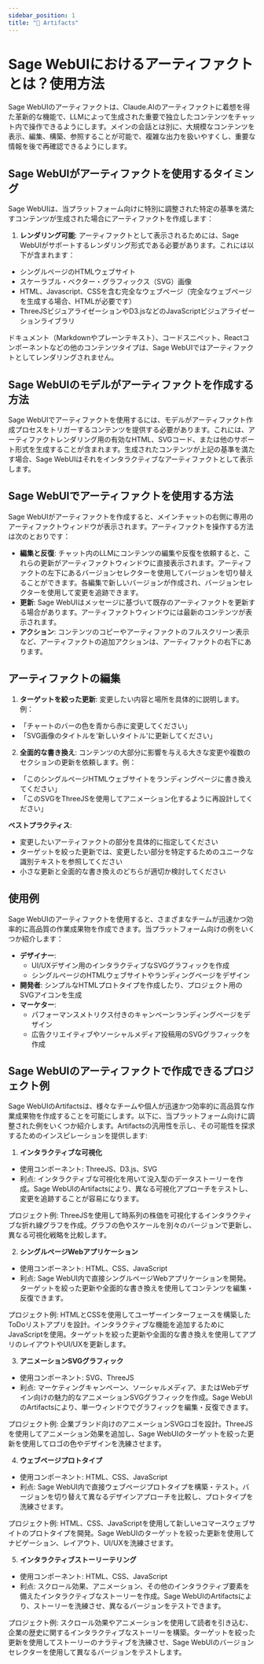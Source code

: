 ```yaml
---
sidebar_position: 1
title: "🏺 Artifacts"
---
```


# Sage WebUIにおけるアーティファクトとは？使用方法

Sage WebUIのアーティファクトは、Claude.AIのアーティファクトに着想を得た革新的な機能で、LLMによって生成された重要で独立したコンテンツをチャット内で操作できるようにします。メインの会話とは別に、大規模なコンテンツを表示、編集、構築、参照することが可能で、複雑な出力を扱いやすくし、重要な情報を後で再確認できるようにします。

## Sage WebUIがアーティファクトを使用するタイミング

Sage WebUIは、当プラットフォーム向けに特別に調整された特定の基準を満たすコンテンツが生成された場合にアーティファクトを作成します：

1. **レンダリング可能**: アーティファクトとして表示されるためには、Sage WebUIがサポートするレンダリング形式である必要があります。これには以下が含まれます：

* シングルページのHTMLウェブサイト
* スケーラブル・ベクター・グラフィックス（SVG）画像
* HTML、Javascript、CSSを含む完全なウェブページ（完全なウェブページを生成する場合、HTMLが必要です）
* ThreeJSビジュアライゼーションやD3.jsなどのJavaScriptビジュアライゼーションライブラリ

ドキュメント（Markdownやプレーンテキスト）、コードスニペット、Reactコンポーネントなどの他のコンテンツタイプは、Sage WebUIではアーティファクトとしてレンダリングされません。

## Sage WebUIのモデルがアーティファクトを作成する方法

Sage WebUIでアーティファクトを使用するには、モデルがアーティファクト作成プロセスをトリガーするコンテンツを提供する必要があります。これには、アーティファクトレンダリング用の有効なHTML、SVGコード、または他のサポート形式を生成することが含まれます。生成されたコンテンツが上記の基準を満たす場合、Sage WebUIはそれをインタラクティブなアーティファクトとして表示します。

## Sage WebUIでアーティファクトを使用する方法

Sage WebUIがアーティファクトを作成すると、メインチャットの右側に専用のアーティファクトウィンドウが表示されます。アーティファクトを操作する方法は次のとおりです：

* **編集と反復**: チャット内のLLMにコンテンツの編集や反復を依頼すると、これらの更新がアーティファクトウィンドウに直接表示されます。アーティファクトの左下にあるバージョンセレクターを使用してバージョンを切り替えることができます。各編集で新しいバージョンが作成され、バージョンセレクターを使用して変更を追跡できます。
* **更新**: Sage WebUIはメッセージに基づいて既存のアーティファクトを更新する場合があります。アーティファクトウィンドウには最新のコンテンツが表示されます。
* **アクション**: コンテンツのコピーやアーティファクトのフルスクリーン表示など、アーティファクトの追加アクションは、アーティファクトの右下にあります。

## アーティファクトの編集

1. **ターゲットを絞った更新**: 変更したい内容と場所を具体的に説明します。例：

* 「チャートのバーの色を青から赤に変更してください」
* 「SVG画像のタイトルを'新しいタイトル'に更新してください」

2. **全面的な書き換え**: コンテンツの大部分に影響を与える大きな変更や複数のセクションの更新を依頼します。例：

* 「このシングルページHTMLウェブサイトをランディングページに書き換えてください」
* 「このSVGをThreeJSを使用してアニメーション化するように再設計してください」

**ベストプラクティス**:

* 変更したいアーティファクトの部分を具体的に指定してください
* ターゲットを絞った更新では、変更したい部分を特定するためのユニークな識別テキストを参照してください
* 小さな更新と全面的な書き換えのどちらが適切か検討してください

## 使用例

Sage WebUIのアーティファクトを使用すると、さまざまなチームが迅速かつ効率的に高品質の作業成果物を作成できます。当プラットフォーム向けの例をいくつか紹介します：

* **デザイナー**:
  * UI/UXデザイン用のインタラクティブなSVGグラフィックを作成
  * シングルページのHTMLウェブサイトやランディングページをデザイン
* **開発者**: シンプルなHTMLプロトタイプを作成したり、プロジェクト用のSVGアイコンを生成
* **マーケター**:
  * パフォーマンスメトリクス付きのキャンペーンランディングページをデザイン
  * 広告クリエイティブやソーシャルメディア投稿用のSVGグラフィックを作成

## Sage WebUIのアーティファクトで作成できるプロジェクト例

Sage WebUIのArtifactsは、様々なチームや個人が迅速かつ効率的に高品質な作業成果物を作成することを可能にします。以下に、当プラットフォーム向けに調整された例をいくつか紹介します。Artifactsの汎用性を示し、その可能性を探求するためのインスピレーションを提供します:

1. **インタラクティブな可視化**

* 使用コンポーネント: ThreeJS、D3.js、SVG
* 利点: インタラクティブな可視化を用いて没入型のデータストーリーを作成。Sage WebUIのArtifactsにより、異なる可視化アプローチをテストし、変更を追跡することが容易になります。

プロジェクト例: ThreeJSを使用して時系列の株価を可視化するインタラクティブな折れ線グラフを作成。グラフの色やスケールを別々のバージョンで更新し、異なる可視化戦略を比較します。

2. **シングルページWebアプリケーション**

* 使用コンポーネント: HTML、CSS、JavaScript
* 利点: Sage WebUI内で直接シングルページWebアプリケーションを開発。ターゲットを絞った更新や全面的な書き換えを使用してコンテンツを編集・反復できます。

プロジェクト例: HTMLとCSSを使用してユーザーインターフェースを構築したToDoリストアプリを設計。インタラクティブな機能を追加するためにJavaScriptを使用。ターゲットを絞った更新や全面的な書き換えを使用してアプリのレイアウトやUI/UXを更新します。

3. **アニメーションSVGグラフィック**

* 使用コンポーネント: SVG、ThreeJS
* 利点: マーケティングキャンペーン、ソーシャルメディア、またはWebデザイン向けの魅力的なアニメーションSVGグラフィックを作成。Sage WebUIのArtifactsにより、単一ウィンドウでグラフィックを編集・反復できます。

プロジェクト例: 企業ブランド向けのアニメーションSVGロゴを設計。ThreeJSを使用してアニメーション効果を追加し、Sage WebUIのターゲットを絞った更新を使用してロゴの色やデザインを洗練させます。

4. **ウェブページプロトタイプ**

* 使用コンポーネント: HTML、CSS、JavaScript
* 利点: Sage WebUI内で直接ウェブページプロトタイプを構築・テスト。バージョンを切り替えて異なるデザインアプローチを比較し、プロトタイプを洗練させます。

プロジェクト例: HTML、CSS、JavaScriptを使用して新しいeコマースウェブサイトのプロトタイプを開発。Sage WebUIのターゲットを絞った更新を使用してナビゲーション、レイアウト、UI/UXを洗練させます。

5. **インタラクティブストーリーテリング**

* 使用コンポーネント: HTML、CSS、JavaScript
* 利点: スクロール効果、アニメーション、その他のインタラクティブ要素を備えたインタラクティブなストーリーを作成。Sage WebUIのArtifactsにより、ストーリーを洗練させ、異なるバージョンをテストできます。

プロジェクト例: スクロール効果やアニメーションを使用して読者を引き込む、企業の歴史に関するインタラクティブなストーリーを構築。ターゲットを絞った更新を使用してストーリーのナラティブを洗練させ、Sage WebUIのバージョンセレクターを使用して異なるバージョンをテストします。